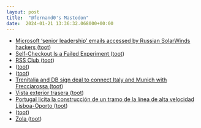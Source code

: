 ```yaml
---
layout: post
title:  "@fernand0's Mastodon"
date:  2024-01-21 13:36:32.068000+00:00
---
```

*  [Microsoft ‘senior leadership’ emails accessed by Russian SolarWinds hackers ](https://www.theverge.com/2024/1/19/24044561/microsoft-senior-leadership-emails-hack-russian-security-attac) ([toot](https://mastodon.social/@fernand0/111794204971027760))
*  [Self-Checkout Is a Failed Experiment ](https://www.theatlantic.com/technology/archive/2023/10/self-checkout-kiosks-grocery-retail-stores/675676) ([toot](https://mastodon.social/@fernand0/111794025126111164))
*  [RSS Club ](https://daverupert.com/rss-clu) ([toot](https://mastodon.social/@fernand0/111793951147720798))
*  [ ](https://mastodon.social/@macosas) ([toot](https://mastodon.social/@fernand0/111793825162754958))
*  [ ](https://mastodon.social/users/fernand0/statuses/111793824619303129/activity) ([toot](https://mastodon.social/users/fernand0/statuses/111793824619303129/activity))
*  [Trenitalia and DB sign deal to connect Italy and Munich with Frecciarossa  ](https://www.railtech.com/all/2024/01/05/trenitalia-and-db-sign-deal-to-connect-italy-and-munich-with-frecciarossa/) ([toot](https://mastodon.social/@fernand0/111793790086977032))
*  [Vista exterior trasera ](https://www.flickr.com/photos/fernand0/53456186692) ([toot](https://mastodon.social/@fernand0/111793789123496984))
*  [Portugal licita la construcción de un tramo de la línea de alta velocidad Lisboa-Oporto ](https://www.vialibre-ffe.com/noticias.asp?not=4125) ([toot](https://mastodon.social/@fernand0/111793767665952999))
*  [ ](https://www.railtech-europe.com/conference/) ([toot](https://mastodon.social/@fernand0/111793545185522723))
*  [Zola ](https://www.getzola.org) ([toot](https://mastodon.social/@fernand0/111793411312226978))
